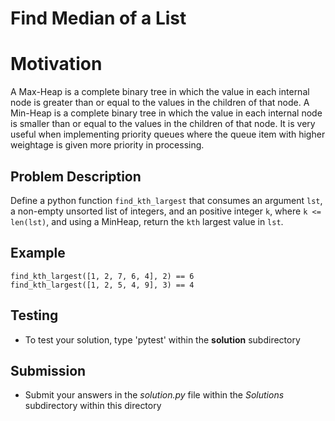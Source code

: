 # Find Median of a List

# Motivation
A Max-Heap is a complete binary tree in which the value in each internal node is greater than or equal to the values in the children of that node.
A Min-Heap is a complete binary tree in which the value in each internal node is smaller than or equal to the values in the children of that node.
It is very useful when implementing priority queues where the queue item with higher weightage is given more priority in processing.

## Problem Description 
Define a python function `find_kth_largest` that consumes an argument `lst`, a non-empty unsorted list of integers, and an positive integer `k`, where `k <= len(lst)`, and using a MinHeap, return the `kth` largest value in `lst`.


## Example 
```
find_kth_largest([1, 2, 7, 6, 4], 2) == 6
find_kth_largest([1, 2, 5, 4, 9], 3) == 4
```

## Testing
* To test your solution, type 'pytest' within the **solution** subdirectory

## Submission
* Submit your answers in the *solution.py* file within the *Solutions* subdirectory within this directory